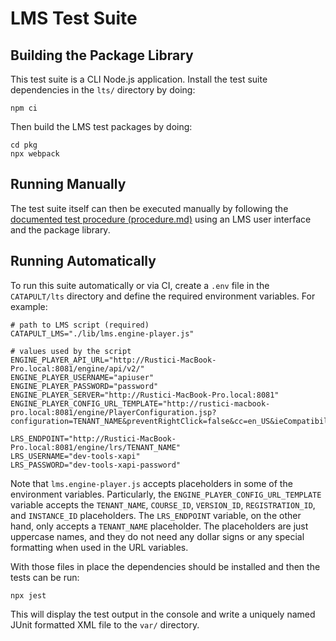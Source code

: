 # LMS Test Suite

## Building the Package Library

This test suite is a CLI Node.js application. Install the test suite dependencies in the `lts/` directory by doing:

    npm ci

Then build the LMS test packages by doing:

    cd pkg
    npx webpack

## Running Manually

The test suite itself can then be executed manually by following the [documented test procedure (procedure.md)](procedure.md) using an LMS user interface and the package library.

## Running Automatically

To run this suite automatically or via CI, create a `.env` file in the `CATAPULT/lts` directory and define the required environment variables. For example:

    # path to LMS script (required)
    CATAPULT_LMS="./lib/lms.engine-player.js"

    # values used by the script
    ENGINE_PLAYER_API_URL="http://Rustici-MacBook-Pro.local:8081/engine/api/v2/"
    ENGINE_PLAYER_USERNAME="apiuser"
    ENGINE_PLAYER_PASSWORD="password"
    ENGINE_PLAYER_SERVER="http://Rustici-MacBook-Pro.local:8081"
    ENGINE_PLAYER_CONFIG_URL_TEMPLATE="http://rustici-macbook-pro.local:8081/engine/PlayerConfiguration.jsp?configuration=TENANT_NAME&preventRightClick=false&cc=en_US&ieCompatibilityMode=none&package=ApiCourseId%7CCOURSE_ID%21VersionId%7CVERSION_ID&registration=ApiRegistrationId%7CREGISTRATION_ID%21InstanceId%7CINSTANCE_ID&tracking=true&forceReview=false&player=modern"

    LRS_ENDPOINT="http://Rustici-MacBook-Pro.local:8081/engine/lrs/TENANT_NAME"
    LRS_USERNAME="dev-tools-xapi"
    LRS_PASSWORD="dev-tools-xapi-password"

Note that `lms.engine-player.js` accepts placeholders in some of the environment variables. Particularly, the `ENGINE_PLAYER_CONFIG_URL_TEMPLATE` variable accepts the `TENANT_NAME`, `COURSE_ID`, `VERSION_ID`, `REGISTRATION_ID`, and `INSTANCE_ID` placeholders. The `LRS_ENDPOINT` variable, on the other hand, only accepts a `TENANT_NAME` placeholder. The placeholders are just uppercase names, and they do not need any dollar signs or any special formatting when used in the URL variables.

With those files in place the dependencies should be installed and then the tests can be run:

    npx jest

This will display the test output in the console and write a uniquely named JUnit formatted XML file to the `var/` directory.
